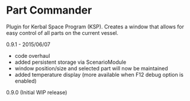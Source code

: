 # Part Commander
Plugin for Kerbal Space Program (KSP).  Creates a window that allows for easy control of all parts on the current vessel.

0.9.1 - 2015/06/07
- code overhaul
- added persistent storage via ScenarioModule
- window position/size and selected part will now be maintained
- added temperature display (more available when F12 debug option is enabled)

0.9.0 (Initial WIP release) 
